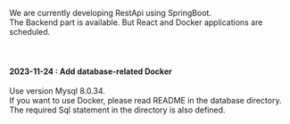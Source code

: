 We are currently developing RestApi using SpringBoot. 
<br>
The Backend part is available. But React and Docker applications are scheduled.
<br><br><br>


####  2023-11-24 : Add database-related Docker
Use version Mysql 8.0.34.
<br>
If you want to use Docker, please read README in the database directory.
<br>
The required Sql statement in the directory is also defined.